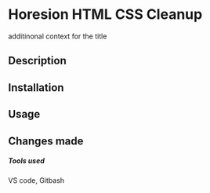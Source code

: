 # Horesion HTML CSS Cleanup 
additinonal context for the title
## Description

## Installation

## Usage


## Changes made


##### Tools used
VS code, Gitbash


